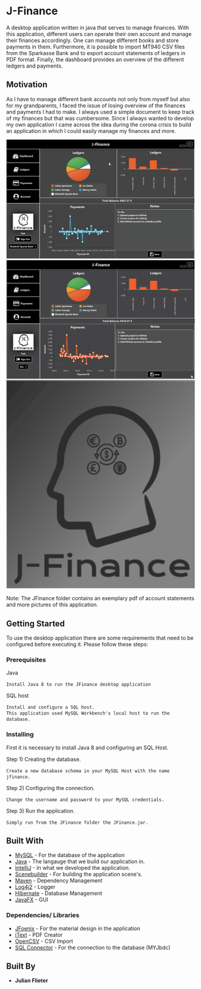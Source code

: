 # J-Finance
A desktop application written in java that serves to manage finances. With this application, different users can operate their own account and manage their finances accordingly. One can manage different books and store payments in them. Furthermore, it is possible to import MT940 CSV files from the Sparkasse Bank and to export account statements of ledgers in PDF format. Finally, the dashboard provides an overview of the different ledgers and payments.

## Motivation
As I have to manage different bank accounts not only from myself but also for my grandparents, I faced the issue of losing overview of the finances and payments I had to make. I always used a simple document to keep track of my finances but that was cumbersome. Since I always wanted to develop my own application I came across the idea during the corona crisis to build an application in which I could easily manage my finances and more. 

![](https://github.com/nailujf7/JFinance/blob/master/JFinance/jfinance.gif)
![](https://github.com/nailujf7/JFinance/blob/master/JFinance/jfinance_themes.gif)
![](https://github.com/nailujf7/JFinance/blob/master/JFinance/jfinance_login.gif)


Note: The JFinance folder contains an exemplary pdf of account statements and more pictures of this application.

## Getting Started

To use the desktop application there are some requirements that need to be configured before executing it.
Please follow these steps:


### Prerequisites

Java

```
Install Java 8 to run the JFinance desktop application
```

SQL host

```
Install and configure a SQL host. 
This application used MySQL Workbench's local host to run the database. 
```

### Installing

First it is necessary to install Java 8 and configuring an SQL Host.

Step 1) Creating the database.

```
Create a new database schema in your MySQL Host with the name jfinance.
```

Step 2) Configuring the connection.

```
Change the username and password to your MySQL credentials.
```


Step 3) Run the application.

```
Simply run from the JFinance folder the JFinance.jar.
```


## Built With

* [MySQL](https://www.mysql.com/) - For the database of the application
* [Java](https://www.java.com/) - The langauge that we build our application in.
* [IntelliJ](https://www.jetbrains.com/de-de/idea/) - In what we developed the application.
* [Scenebuilder](http://gluonhq.com/products/scene-builder/) - For building the application scene's.
* [Maven](https://maven.apache.org/) - Dependency Management
* [Log4j2](https://logging.apache.org/log4j/) - Logger
* [Hibernate](https://hibernate.org/) - Database Management
* [JavaFX](https://openjfx.io/) - GUI

### Dependencies/ Libraries 
* [JFoenix](http://www.jfoenix.com/) - For the material design in the application
* [iText](https://itextpdf.com/) - PDF Creator
* [OpenCSV](http://opencsv.sourceforge.net/) - CSV Import
* [SQL Connector](http://www.jfoenix.com/) - For the connection to the database (MYJbdc)



## Built By

* **Julian Flieter** 
